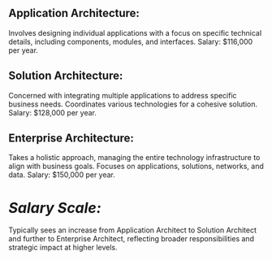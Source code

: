 ## **Application Architecture:**
Involves designing individual applications with a focus on specific technical details, including components, modules, and interfaces. Salary: $116,000 per year.

## **Solution Architecture:**
Concerned with integrating multiple applications to address specific business needs. Coordinates various technologies for a cohesive solution. Salary: $128,000 per year.

## **Enterprise Architecture:**
Takes a holistic approach, managing the entire technology infrastructure to align with business goals. Focuses on applications, solutions, networks, and data. Salary: $150,000 per year.

# *Salary Scale:*
Typically sees an increase from Application Architect to Solution Architect and further to Enterprise Architect, reflecting broader responsibilities and strategic impact at higher levels.